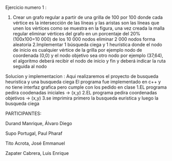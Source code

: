 Ejercicio numero 1 :
1. Crear un grafo regular a partir de una grilla de 100 por 100 donde cada vértice es la
intersección de las líneas y las aristas son las líneas que unen los vértices como se
muestra en la figura, una vez creada la malla regular eliminar vértices del grafo en un
porcentaje del 20% (100x100=10 000) de los 10 000 nodos eliminar 2 000 nodos
forma aleatoria
2.Implementar 1 búsqueda ciega y 1 heurística donde el nodo de inicio es cualquier
vértice de la grilla por ejemplo nodo de coordenada (0,0) y el nodo objetivo sea otro
nodo por ejemplo (37,64), el algoritmo deberá recibir el nodo de inicio y fin y deberá
indicar la ruta seguida al nodo

Solucion y implementacion :
Aqui realizaremos el proyecto de busqueda heuristica y una busqueda ciega
El programa fue implementado en c++ y no tiene interfaz grafica pero cumple con los pedido en clase
1.EL programa pedira coodenadas iniciales -> (x,y)
2.EL programa pedira coordenadas objetivos -> (x,y)
3.se imprimira primero la busqueda euristica y luego la busqueda ciega


PARTICIPANTES:

Durand Manrique, Álvaro Diego

Supo Portugal, Paul Pharaf

Tito Acrota, José Emmanuel

Zapater Cabrera, Luis Enrique

